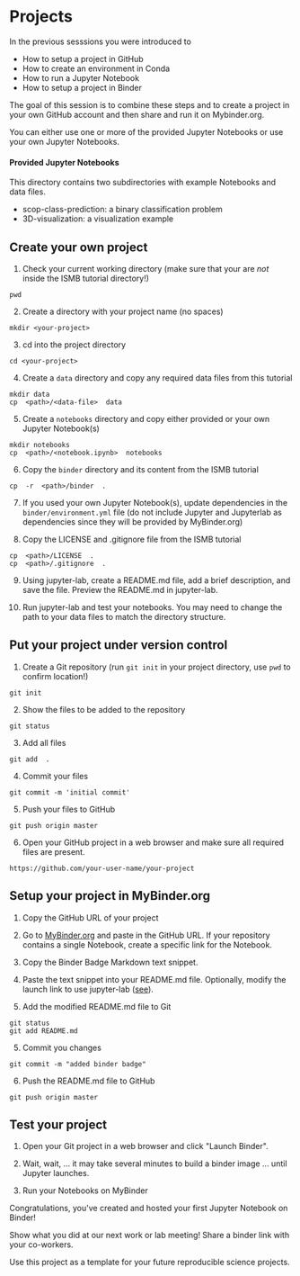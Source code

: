 # Projects

In the previous sesssions you were introduced to

* How to setup a project in GitHub
* How to create an environment in Conda
* How to run a Jupyter Notebook
* How to setup a project in Binder

The goal of this session is to combine these steps and to create a project in your own GitHub account and then share and run it on Mybinder.org.

You can either use one or more of the provided Jupyter Notebooks or use your own Jupyter Notebooks. 

#### Provided Jupyter Notebooks

This directory contains two subdirectories with example Notebooks and data files.
* scop-class-prediction: a binary classification problem
* 3D-visualization: a visualization example

## Create your own project

1. Check your current working directory (make sure that your are *not* inside the ISMB tutorial directory!)
```
pwd
```

2. Create a directory with your project name (no spaces)
```
mkdir <your-project>
```

3. cd into the project directory
```
cd <your-project>
```

4. Create a ```data``` directory and copy any required data files from this tutorial
```
mkdir data
cp  <path>/<data-file>  data
```

5. Create a ```notebooks``` directory and copy either provided or your own Jupyter Notebook(s)
```
mkdir notebooks
cp  <path>/<notebook.ipynb>  notebooks 
```

6. Copy the ```binder``` directory and its content from the ISMB tutorial
```
cp  -r  <path>/binder  .
```

7. If you used your own Jupyter Notebook(s), update dependencies in the `binder/environment.yml` file (do not include Jupyter and Jupyterlab as dependencies since they will be provided by MyBinder.org)

8. Copy the LICENSE and .gitignore file from the ISMB tutorial
```
cp  <path>/LICENSE  .
cp  <path>/.gitignore  .
```

9. Using jupyter-lab, create a README.md file, add a brief description, and save the file. Preview the README.md in jupyter-lab.

10. Run jupyter-lab and test your notebooks. You may need to change the path to your data files to match the directory structure.

## Put your project under version control

1. Create a Git repository (run `git init` in your project directory, use `pwd` to confirm location!)
```
git init
```

2. Show the files to be added to the repository
```
git status
```

3. Add all files
```
git add  .
```

4. Commit your files
```
git commit -m 'initial commit'
```

5. Push your files to GitHub
```
git push origin master
```

6. Open your GitHub project in a web browser and make sure all required files are present.
```
https://github.com/your-user-name/your-project
```

## Setup your project in MyBinder.org

1. Copy the GitHub URL of your project

2. Go to [MyBinder.org](https://mybinder.org) and paste in the GitHub URL. If your repository contains a single Notebook, create a specific link for the Notebook. 

3. Copy the Binder Badge Markdown text snippet.

3. Paste the text snippet into your README.md file. Optionally, modify the launch link to use jupyter-lab ([see](../5-binder/Binder.pdf)).

4. Add the modified README.md file to Git
```
git status
git add README.md
```

5. Commit you changes
```
git commit -m "added binder badge"
```

6. Push the README.md file to GitHub
```
git push origin master
```


## Test your project

1. Open your Git project in a web browser and click "Launch Binder".

2. Wait, wait, ... it may take several minutes to build a binder image ... until Jupyter launches.

3. Run your Notebooks on MyBinder

Congratulations, you've created and hosted your first Jupyter Notebook on Binder! 

Show what you did at our next work or lab meeting! Share a binder link with your co-workers.

Use this project as a template for your future reproducible science projects.





